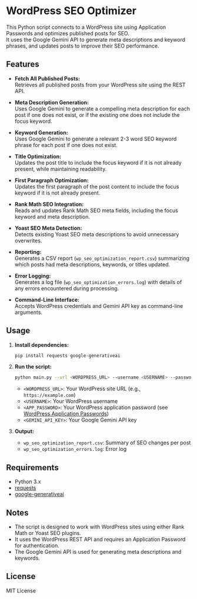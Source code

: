 # WordPress SEO Optimizer

This Python script connects to a WordPress site using Application Passwords and optimizes published posts for SEO.  
It uses the Google Gemini API to generate meta descriptions and keyword phrases, and updates posts to improve their SEO performance.

## Features

- **Fetch All Published Posts:**  
  Retrieves all published posts from your WordPress site using the REST API.

- **Meta Description Generation:**  
  Uses Google Gemini to generate a compelling meta description for each post if one does not exist, or if the existing one does not include the focus keyword.

- **Keyword Generation:**  
  Uses Google Gemini to generate a relevant 2-3 word SEO keyword phrase for each post if one does not exist.

- **Title Optimization:**  
  Updates the post title to include the focus keyword if it is not already present, while maintaining readability.

- **First Paragraph Optimization:**  
  Updates the first paragraph of the post content to include the focus keyword if it is not already present.

- **Rank Math SEO Integration:**  
  Reads and updates Rank Math SEO meta fields, including the focus keyword and meta description.

- **Yoast SEO Meta Detection:**  
  Detects existing Yoast SEO meta descriptions to avoid unnecessary overwrites.

- **Reporting:**  
  Generates a CSV report (`wp_seo_optimization_report.csv`) summarizing which posts had meta descriptions, keywords, or titles updated.

- **Error Logging:**  
  Generates a log file (`wp_seo_optimization_errors.log`) with details of any errors encountered during processing.

- **Command-Line Interface:**  
  Accepts WordPress credentials and Gemini API key as command-line arguments.

## Usage

1. **Install dependencies:**
   ```bash
   pip install requests google-generativeai
   ```

2. **Run the script:**
   ```bash
   python main.py --url <WORDPRESS_URL> --username <USERNAME> --password <APP_PASSWORD> --gemini-api-key <GEMINI_API_KEY>
   ```

   - `<WORDPRESS_URL>`: Your WordPress site URL (e.g., `https://example.com`)
   - `<USERNAME>`: Your WordPress username
   - `<APP_PASSWORD>`: Your WordPress application password (see [WordPress Application Passwords](https://wordpress.org/support/article/application-passwords/))
   - `<GEMINI_API_KEY>`: Your Google Gemini API key

3. **Output:**
   - `wp_seo_optimization_report.csv`: Summary of SEO changes per post
   - `wp_seo_optimization_errors.log`: Error log

## Requirements

- Python 3.x
- [requests](https://pypi.org/project/requests/)
- [google-generativeai](https://pypi.org/project/google-generativeai/)

## Notes

- The script is designed to work with WordPress sites using either Rank Math or Yoast SEO plugins.
- It uses the WordPress REST API and requires an Application Password for authentication.
- The Google Gemini API is used for generating meta descriptions and keywords.

## License

MIT License
